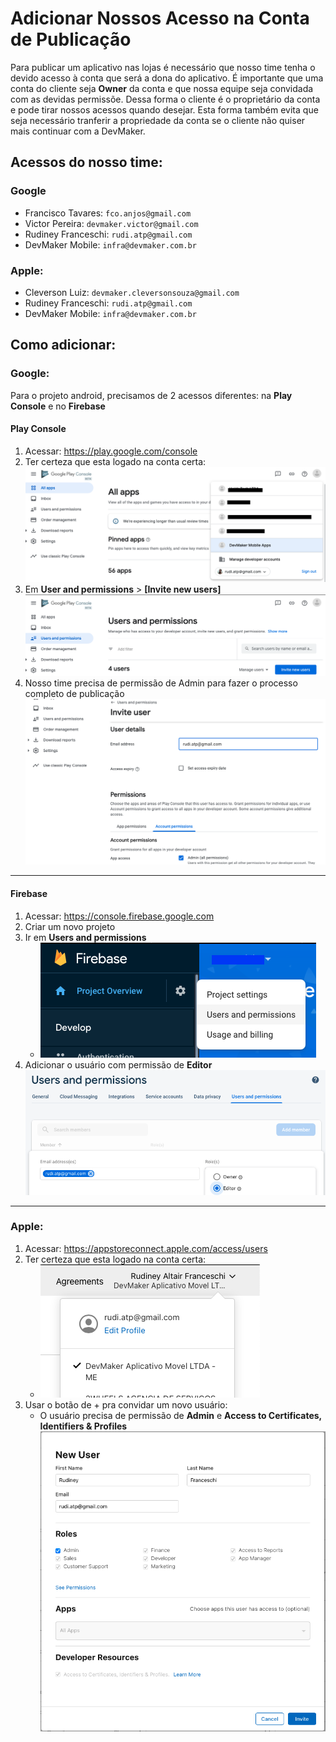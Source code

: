 # Adicionar Nossos Acesso na Conta de Publicação

Para publicar um aplicativo nas lojas é necessário que nosso time tenha o devido acesso à conta que será a dona do aplicativo. É importante que uma conta do cliente seja **Owner** da conta e que nossa equipe seja convidada com as devidas permissõe. Dessa forma o cliente é o proprietário da conta e pode tirar nossos acessos quando desejar. Esta forma também evita que seja necessário tranferir a propriedade da conta se o cliente não quiser mais continuar com a DevMaker.

## Acessos do nosso time:

### Google
- Francisco Tavares: `fco.anjos@gmail.com`
- Victor Pereira: `devmaker.victor@gmail.com`
- Rudiney Franceschi: `rudi.atp@gmail.com`
- DevMaker Mobile: `infra@devmaker.com.br`

### Apple:
- Cleverson Luiz: `devmaker.cleversonsouza@gmail.com`
- Rudiney Franceschi: `rudi.atp@gmail.com`
- DevMaker Mobile: `infra@devmaker.com.br`


## Como adicionar:

### Google:
Para o projeto android, precisamos de 2 acessos diferentes: na **Play Console** e no **Firebase**

#### Play Console
1. Acessar: https://play.google.com/console
1. Ter certeza que esta logado na conta certa:
    ![](./assets/add_devs_to_store_accounts/check_play_account.png)
1. Em **User and permissions** > **[Invite new users]**
    ![](./assets/add_devs_to_store_accounts/add_play_user.png)
1. Nosso time precisa de permissão de Admin para fazer o processo completo de publicação
    ![](./assets/add_devs_to_store_accounts/play_user_permissions.png)

--------------------------------

#### Firebase
1. Acessar: https://console.firebase.google.com
1. Criar um novo projeto
1. Ir em **Users and permissions**
    - ![](./assets/add_devs_to_store_accounts/add_firebase_user.png)
1. Adicionar o usuário com permissão de **Editor**
    ![](./assets/add_devs_to_store_accounts/firebase_permissions.png)

----------------------------------

### Apple:
1. Acessar: https://appstoreconnect.apple.com/access/users
1. Ter certeza que esta logado na conta certa:
    - ![](./assets/add_devs_to_store_accounts/check_apple_account.png)
1. Usar o botão de + pra convidar um novo usuário:
    - O usuário precisa de permissão de **Admin** e **Access to Certificates, Identifiers & Profiles**
    ![](./assets/add_devs_to_store_accounts/add_appledev.png)

